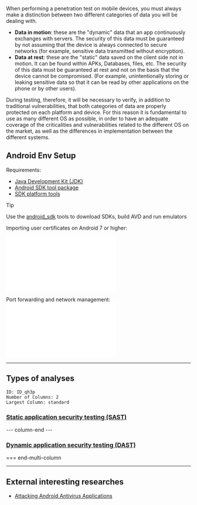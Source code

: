 When performing a penetration test on mobile devices, you must always make a distinction between two different categories of data you will be dealing with.

-   **Data in motion**: these are the "dynamic" data that an app continuously exchanges with servers. The security of this data must be guaranteed by not assuming that the device is always connected to secure networks (for example, sensitive data transmitted without encryption).
-   **Data at rest**: these are the "static" data saved on the client side not in motion. It can be found within APKs, Databases, files, etc. The security of this data must be guaranteed at rest and not on the basis that the device cannot be compromised. (For example, unintentionally storing or leaking sensitive data so that it can be read by other applications on the phone or by other users).

During testing, therefore, it will be necessary to verify, in addition to traditional vulnerabilities, that both categories of data are properly protected on each platform and device. For this reason it is fundamental to use as many different OS as possible, in order to have an adequate coverage of the criticalities and vulnerabilities related to the different OS on the market, as well as the differences in implementation between the different systems.

## Android Env Setup

Requirements:
- [Java Development Kit (JDK)](https://www.oracle.com/java/technologies/downloads/)
- [Android SDK tool package](https://developer.android.com/studio#:~:text=Command%20line%20tools%20only)
- [SDK platform tools](https://developer.android.com/studio/releases/platform-tools)

>[!tip]
>Use the [android_sdk](../Tools/android_sdk.md) tools to download SDKs, build AVD and run emulators

Importing user certificates on Android 7 or higher: 

![Push burpsuite certificate inside the system certificate store](../Tools/adb.md#Push%20burpsuite%20certificate%20inside%20the%20system%20certificate%20store)

Port forwarding and network management:
![Port forwarding and network management](../Tools/android_sdk.md#Port%20forwarding%20and%20network%20management)

---

## Types of analyses

```start-multi-column
ID: ID_qh3p
Number of Columns: 2
Largest Column: standard
```

### [Static application security testing (SAST)](Static%20application%20security%20testing%20(SAST).md)

--- column-end ---

### [Dynamic application security testing (DAST)](Dynamic%20application%20security%20testing%20(DAST).md)

=== end-multi-column

---

## External interesting researches

- [Attacking Android Antivirus Applications](https://blog.scrt.ch/2023/03/29/attacking-android-antivirus-applications/)